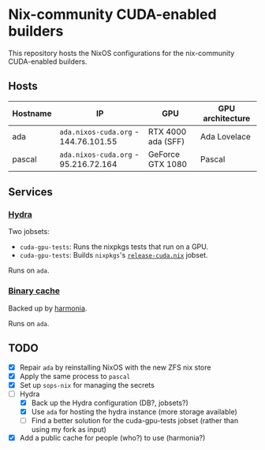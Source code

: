 # Nix-community CUDA-enabled builders

This repository hosts the NixOS configurations for the nix-community CUDA-enabled builders.

## Hosts

| Hostname  | IP                                    | GPU                   | GPU architecture  |
|-----------|---------------------------------------|-----------------------|-------------------|
| ada       | `ada.nixos-cuda.org` - 144.76.101.55  | RTX 4000 ada (SFF)    | Ada Lovelace      |
| pascal    | `ada.nixos-cuda.org` - 95.216.72.164  | GeForce GTX 1080      | Pascal            |

## Services

### [Hydra](https://hydra.nixos-cuda.org)

Two jobsets:
- `cuda-gpu-tests`: Runs the nixpkgs tests that run on a GPU.
- `cuda-gpu-tests`: Builds `nixpkgs`'s [`release-cuda.nix`](https://github.com/NixOS/nixpkgs/blob/master/pkgs/top-level/release-cuda.nix) jobset.

Runs on `ada`.

### [Binary cache](https://cache.nixos-cuda.org)

Backed up by [harmonia](https://github.com/nix-community/harmonia).

Runs on `ada`.

## TODO

- [x] Repair `ada` by reinstalling NixOS with the new ZFS nix store
- [x] Apply the same process to `pascal`
- [x] Set up `sops-nix` for managing the secrets
- [ ] Hydra
    - [x] Back up the Hydra configuration (DB?, jobsets?)
    - [x] Use `ada` for hosting the hydra instance (more storage available)
    - [ ] Find a better solution for the cuda-gpu-tests jobset (rather than using my fork as input)
- [x] Add a public cache for people (who?) to use (harmonia?)
